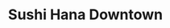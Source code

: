 ---
layout: place
title: "Sushi Hana Downtown"
permalink: /montana/missoula/sushi-hana-downtown.html
stateAbbr: MT
stateName: Montana
cityName: Missoula
seo:
  name: "Sushi Hana Downtown"
  type: Restaurant
  links: https://sushimissoula.com/
description: "Casual Japanese bistro serving rolls, teriyaki, tempura & noodle dishes in an art-adorned setting. Looking for sushi in Missoula, Montana? Check out Sushi Ha..."
place_id: ChIJ07j3EirMXVMRMJ3xm2oNzuI
photos:
  - name: >-
      places/ChIJ07j3EirMXVMRMJ3xm2oNzuI/photos/AeeoHcIArFHC1Gf-xqGUo4XrZD6lJbeDH_yC3EcPlFSipeN_ATxTHLUSaNCCgz_dAEqh4uBxmMMGR9AYTWO_eqGCbBUIEefe3bNfJ1M33HNFrsEixWLd9aDlNy3pIUs7_W-C-8C95DMArJVbbyJLDBIeNO4gxW4Oe6fFiG4vaZ9vDJ5tQ3eMLW9JdIEub8of3BJv9XtYT4kS3k_xKUD7MJLc9mddADztj_59bY3GurET345y05wu0jApLdURg8vMPR8cQiJnP5NEAwx3eWUr68vx4_5idUOknPbEkm2qqg79sNzSA15TWdcRG6w7lKnODgsOjPjMLxrVm8rfS_Vk44DAWQLLkQsCi8cFzZZ0CL_M5hUiZPluVxRtQ4cWWsKk65KQeP0BXS8ijSSyGu52rsdaB-XAEVSSlgA0Mj8X32lBwBXa1KI
    widthPx: 4032
    heightPx: 3024
    authorAttributions:
      - displayName: Willis Anderson
        uri: https://maps.google.com/maps/contrib/106274819900606289294
        photoUri: >-
          https://lh3.googleusercontent.com/a-/ALV-UjV1bqoh9mWsnmm6ngJKGFbEo9yC77Jgx9J_uCsUkE7HeCEui4f4UQ=s100-p-k-no-mo
    flagContentUri: >-
      https://www.google.com/local/imagery/report/?cb_client=maps_api_places.places_api&image_key=!1e10!2sCIHM0ogKEICAgIDEhPKlvgE&hl=en-US
    googleMapsUri: >-
      https://www.google.com/maps/place//data=!3m4!1e2!3m2!1sCIHM0ogKEICAgIDEhPKlvgE!2e10!4m2!3m1!1s0x535dcc2a12f7b8d3:0xe2ce0d6a9bf19d30
  - name: >-
      places/ChIJ07j3EirMXVMRMJ3xm2oNzuI/photos/AeeoHcIgdupU4BTDiWm2Sspk2zY_55AXqRpsGz-FZJdfWj30G6V2MKi9_Ta0i8abKVV12fLhNJpN60Hei8Qvpz_dT6Hes3QdkjPe99MDChuHq0YlvoL-5wRuP-40x31ByCHdI9yt-rpm-S698elPS36Xue-XrBsxioAVHqfrzBQCjkeeK1RAWbauXMeTSlMAwU3OD2K2JIWKNd4-RjGjGhytL2rWWLzlpWlBUr-Bz5nSLq8jooWHHbb2cqK8xzyvaDpIQPhapSkysTFJ3Ri_UBHuFUk3Zaar24G3fV2bM6h_Av02wQ
    widthPx: 796
    heightPx: 557
    authorAttributions:
      - displayName: Sushi Hana Downtown
        uri: https://maps.google.com/maps/contrib/116769946991299031376
        photoUri: >-
          https://lh3.googleusercontent.com/a-/ALV-UjU--qRFjJpEKlTKP0_41WUjpNfNWUD2g93aXdfK66_RQ31EheE=s100-p-k-no-mo
    flagContentUri: >-
      https://www.google.com/local/imagery/report/?cb_client=maps_api_places.places_api&image_key=!1e10!2sAF1QipPxzMu7Rd2UEMWIKmIF68etzp_Dy_1JHUqKsKP3&hl=en-US
    googleMapsUri: >-
      https://www.google.com/maps/place//data=!3m4!1e2!3m2!1sAF1QipPxzMu7Rd2UEMWIKmIF68etzp_Dy_1JHUqKsKP3!2e10!4m2!3m1!1s0x535dcc2a12f7b8d3:0xe2ce0d6a9bf19d30
  - name: >-
      places/ChIJ07j3EirMXVMRMJ3xm2oNzuI/photos/AeeoHcJak8wz84M6A1xzoeH4-Ac69SHfbJ1Bi_eoEfs9LkpQ-UwzoxJU2DZcWQBpg9tBJZ3tkY5CwZF9wvOnEmNQTArdROWVjUtLiqQTxoxnav9Ipmu4YxLcYfaevhZuFP3DOnfBVPwab1BSuFtF0l5RgxWExiX_FoHJGHcgnbkdLAUpn8CpA0a3A4c75Fpj2cVb5bw_6ABwu9pJLVVdVg0PD6b1cazUbgZTF5gGCAb-h03pYNfuTmR18HnVwOKOJCTZWDA_oskgwP9sZRDMLjpvDbVfLpTTGBbStly14fD3a3BdDg
    widthPx: 1200
    heightPx: 674
    authorAttributions:
      - displayName: Sushi Hana Downtown
        uri: https://maps.google.com/maps/contrib/116769946991299031376
        photoUri: >-
          https://lh3.googleusercontent.com/a-/ALV-UjU--qRFjJpEKlTKP0_41WUjpNfNWUD2g93aXdfK66_RQ31EheE=s100-p-k-no-mo
    flagContentUri: >-
      https://www.google.com/local/imagery/report/?cb_client=maps_api_places.places_api&image_key=!1e10!2sAF1QipMW4uqsyyNC7hI3flziv9CNTVcQPqKWE2ON_hcw&hl=en-US
    googleMapsUri: >-
      https://www.google.com/maps/place//data=!3m4!1e2!3m2!1sAF1QipMW4uqsyyNC7hI3flziv9CNTVcQPqKWE2ON_hcw!2e10!4m2!3m1!1s0x535dcc2a12f7b8d3:0xe2ce0d6a9bf19d30
  - name: >-
      places/ChIJ07j3EirMXVMRMJ3xm2oNzuI/photos/AeeoHcKJoGdODxXNEtUE8utjtrkag8AbUfBJwnrOIba0hZDfLxAPNM-P3p5M0jNaW0jin7ULAtVULpQSj86YjtyJarZPt1rvkrIUGnzCS_7XhQ-KPkSLCQ2dvBcSv0BKdPrz0nPCFL6tIVOQ8CbR1Qa9IKuLMUp77e3kxyXPTXHAF4Hnvu-LmHRpRd-gAHfddtTuITt-WmGp3vB-WDjdneAvfCQaK8Bra2flGofwQBKCiOyyvPd6-8-UR3eUcJy34R1IEjAO8pI74S1LW_l43_3SRJ7itRuH7ZSoUcAUHnbJQ0WlZIKCAWplg0RrWVWFzB-i7HoCSuI-LzyVXNT7ohA5lf-jGdaBHb1nn92mWO5R630EI0xzYU_Rl1cNfAHbGnJVgLZTPhArPnVC4jEZqEb-rRzpSLMombyhoOHlr_6ilzmC3g
    widthPx: 2700
    heightPx: 4800
    authorAttributions:
      - displayName: Levi Bessette
        uri: https://maps.google.com/maps/contrib/112349737280651762242
        photoUri: >-
          https://lh3.googleusercontent.com/a-/ALV-UjXogrslaAqD3ldVWKtQ6U5VJnc9lHVHzmE5o-cfdzKg-mz93TMZiQ=s100-p-k-no-mo
    flagContentUri: >-
      https://www.google.com/local/imagery/report/?cb_client=maps_api_places.places_api&image_key=!1e10!2sCIHM0ogKEICAgIDL6fLYQg&hl=en-US
    googleMapsUri: >-
      https://www.google.com/maps/place//data=!3m4!1e2!3m2!1sCIHM0ogKEICAgIDL6fLYQg!2e10!4m2!3m1!1s0x535dcc2a12f7b8d3:0xe2ce0d6a9bf19d30
  - name: >-
      places/ChIJ07j3EirMXVMRMJ3xm2oNzuI/photos/AeeoHcKty4eEeteBf7ye6IENY4BNw9QHVK2EnILGtumCpgRl1CyiR1iIDZ16k_gYgTpPQMsrmhpU_KmT1lr0poF1UDoHmkVQWISlbAu1vnA0UedQbKok9FzCpzbAi0xaVbJUMqQtoyBcxQ3dNOG-pgG0zH6Kgj-G4P83ck2ywiVEW2rmmLBMsg924cFxrWLZbVsgJkWMiWcZqwCvp5KvIppWsYL7JBrqOuJSP40Dy_a37jxqCcgjx3olYK73VWx86AV524NamGPSH9Wh1sQOx8llQeHBd5hWGBBh2T57k-4Rk01XDs3fDNqjKYfskSTosCRSCTgp41nokeuNX4lMLVZ-Jd3BAhsvKCy-8dwUgGWATTSLjsg18btKuVZ7AMhT8T_R5oaPup1OCBiIBblmF7mPiKTXXO-x6mXNQgh6KwVHUx_1yegd
    widthPx: 4000
    heightPx: 2252
    authorAttributions:
      - displayName: Levi Bessette
        uri: https://maps.google.com/maps/contrib/112349737280651762242
        photoUri: >-
          https://lh3.googleusercontent.com/a-/ALV-UjXogrslaAqD3ldVWKtQ6U5VJnc9lHVHzmE5o-cfdzKg-mz93TMZiQ=s100-p-k-no-mo
    flagContentUri: >-
      https://www.google.com/local/imagery/report/?cb_client=maps_api_places.places_api&image_key=!1e10!2sCIHM0ogKEICAgIDL6fLY_AE&hl=en-US
    googleMapsUri: >-
      https://www.google.com/maps/place//data=!3m4!1e2!3m2!1sCIHM0ogKEICAgIDL6fLY_AE!2e10!4m2!3m1!1s0x535dcc2a12f7b8d3:0xe2ce0d6a9bf19d30
  - name: >-
      places/ChIJ07j3EirMXVMRMJ3xm2oNzuI/photos/AeeoHcINfndP541OVhAhq75tQtTNqdHwsExmaMkilpSo1JZmMj0YIRo-8hAPhnx8yJCCkgqDM8krHssNHFlJt1ViNj5m4hlSN9E5-GZ5KqYSnnRw8ctzgEJ__EBioJYHSoN5tUOhuzhHOuOLRDyM6E7JTCnhpclmqHDUXGUP8az5SmmydPeNQNmBkOiTEwZ5eUU1hCqiTNE-sK8tbrKe3psToiXdea3lwtDl8Kd9biXIYzrFLK22NQZ1i4wXaBIw5MyPlJKay0y0RPdvN6BqAccBnXd0jKFIS416SrKpwwLFTkbOTXrAcj6UnNYsmORPqZ80Nn_e8uBc2SP1ycZdn8TXPTm1yl-u5ucVNcdVfddEhcUaxu_ewSCrG1nYnyj43NVjM55OcRynnweWwnYcnZuJaZJifmk_EmC7yU3HA9rfdn8
    widthPx: 1264
    heightPx: 1684
    authorAttributions:
      - displayName: Doug Farrell Godard
        uri: https://maps.google.com/maps/contrib/106219700403652066501
        photoUri: >-
          https://lh3.googleusercontent.com/a-/ALV-UjWmL5eiJqKh3HnrFLVmdEQOf4NOOoYaQIqTd-_xtQG-sgKSmzqGpQ=s100-p-k-no-mo
    flagContentUri: >-
      https://www.google.com/local/imagery/report/?cb_client=maps_api_places.places_api&image_key=!1e10!2sCIHM0ogKEICAgIC5z6G2ag&hl=en-US
    googleMapsUri: >-
      https://www.google.com/maps/place//data=!3m4!1e2!3m2!1sCIHM0ogKEICAgIC5z6G2ag!2e10!4m2!3m1!1s0x535dcc2a12f7b8d3:0xe2ce0d6a9bf19d30
  - name: >-
      places/ChIJ07j3EirMXVMRMJ3xm2oNzuI/photos/AeeoHcJrzUmvoeO7uIjqKO6hWASLGUymtzXVBbvPyeXZmoJ6dD4jOkc2UgVsLLeWtd-hxOaNMW0g57iRRnJDIFNEzLY8YEd0oJItr3veYZFvLtldUg8QLrcZc3ZhVhvgp3xGV3vBOu03nrPhOwt1glZUpMrp_uLbujwumVQKRhe008JhZAFv7eMuQudrSmYEtkA4nyYivdNivsMfuvl6gMQrMMkSsthYkPxcjVWF4Cjpn_4onCSbozQV79dgKKdu3AxdhXhcpl9NJsjcptK7m1xoktAezNomfRAMjHOYhweZOfdxG_O5iDFPUJrZHBzBROkP_OAOCzJKPPJ_SDXr-gLsy_RpAkZH31oI0UWaZGfytHJKfTUbqrCA6Wj7A7xgVm7P88G_gTENvpR8uJTGAd7KWzpzsDpmuX-wHcK4N_ayKPQ
    widthPx: 3024
    heightPx: 4032
    authorAttributions:
      - displayName: Darnell Kebo
        uri: https://maps.google.com/maps/contrib/117161921460290542565
        photoUri: >-
          https://lh3.googleusercontent.com/a-/ALV-UjWHuKArxJcRNEPDuwBIgvFf1u4N9iDIKdXGqPS89unxwe1kxyh9DQ=s100-p-k-no-mo
    flagContentUri: >-
      https://www.google.com/local/imagery/report/?cb_client=maps_api_places.places_api&image_key=!1e10!2sCIHM0ogKEICAgIDZmuS0Iw&hl=en-US
    googleMapsUri: >-
      https://www.google.com/maps/place//data=!3m4!1e2!3m2!1sCIHM0ogKEICAgIDZmuS0Iw!2e10!4m2!3m1!1s0x535dcc2a12f7b8d3:0xe2ce0d6a9bf19d30
  - name: >-
      places/ChIJ07j3EirMXVMRMJ3xm2oNzuI/photos/AeeoHcJd0ZrP_u8q7ZYkWu2MMM3nFV5Q2KNQu3l66J6q4zLys1l026jPpdqFVZOdU6MFhj-IfbenOkSNYg-Jhwgty1wtIG3k-205gWydxdhaxfQmyu6e8fryc8PuiKIzvarIu_Po5LMNxdk2xEAsCwE1KtqN1e9iLgpUnX8GbjEmoVtzwRZARcaB-EszF34bPb-mnsYraZoNqKY15irJmO_21qaVQJDTOnolKqSlXYzhtZYFwTSC31rs71kFPzg1HeYrNCvu7SNv8ua8bCtjOSgoZPCF4vtYOuZUD4BSzjMTfgzUZBfShrIvN6CAUgCivVTuzwG0UcnusGcaQrNoUK2puitpubhU1CijsK8B8WIjYcHeA8s4IBQuoxZbAegidVwn0k-0K5v5D5xu2rkK3cAixxUi3pYiYji2siA1m_ZGymGqJSz-
    widthPx: 4032
    heightPx: 3024
    authorAttributions:
      - displayName: Sara Poling
        uri: https://maps.google.com/maps/contrib/101505856730869027444
        photoUri: >-
          https://lh3.googleusercontent.com/a-/ALV-UjXbZHjovwWiSjcemSZly7uNKtY_pe7Y7C00ZhGIy6z8frqyRwvS=s100-p-k-no-mo
    flagContentUri: >-
      https://www.google.com/local/imagery/report/?cb_client=maps_api_places.places_api&image_key=!1e10!2sCIHM0ogKEICAgIDtqo6xuwE&hl=en-US
    googleMapsUri: >-
      https://www.google.com/maps/place//data=!3m4!1e2!3m2!1sCIHM0ogKEICAgIDtqo6xuwE!2e10!4m2!3m1!1s0x535dcc2a12f7b8d3:0xe2ce0d6a9bf19d30
  - name: >-
      places/ChIJ07j3EirMXVMRMJ3xm2oNzuI/photos/AeeoHcIwdtPnq-MxkmPN5JV5JaJRtmRGyLVvU4CtYhOQTUd_9zvUPFldP9EP1bW1tyox8khMV3ydAhlk_X-IK4gN10RNBd1hbjIP_rhpKAL6Zmq2BhtXRm54VKNWRdo1_HXJDa4Bvq6ILk73T-Ql-oeozq2uXDD-JdB7oW6HMgASrfpvQ358n5-qqTk64v6Dx8fOlz8lhdS18mPTl3_7XhRcgWZnypkdT2NRgionMpBAYP1_gdx9Cwu7uMD2KgNXqpVLQT24MjAHEsEfraqrae8oAXZXnCCz51C-RsWA4YbiZ7xitkjgOuMmDV8tBeVtLR_TjCtNoKQaO_uMQnnGag0GPfO_NoOkmy5AiNsf1cgFQrN4ExJuDXwyIM_0uqa4QJWYqjUYcQD-AK82xH-WpmnmJ9ItcJQK9_cGALIvF0oLeuABHg
    widthPx: 2265
    heightPx: 3946
    authorAttributions:
      - displayName: Allison Sipe
        uri: https://maps.google.com/maps/contrib/100451863970290255558
        photoUri: >-
          https://lh3.googleusercontent.com/a-/ALV-UjUL3jf_LDDNH6uJd8Xk-3ENmnBI-TBl3IxKU3aw7NrM4GKv1d-_IQ=s100-p-k-no-mo
    flagContentUri: >-
      https://www.google.com/local/imagery/report/?cb_client=maps_api_places.places_api&image_key=!1e10!2sCIHM0ogKEICAgIC26JfmCw&hl=en-US
    googleMapsUri: >-
      https://www.google.com/maps/place//data=!3m4!1e2!3m2!1sCIHM0ogKEICAgIC26JfmCw!2e10!4m2!3m1!1s0x535dcc2a12f7b8d3:0xe2ce0d6a9bf19d30
  - name: >-
      places/ChIJ07j3EirMXVMRMJ3xm2oNzuI/photos/AeeoHcJ21tUEv9Gi6J78YdyuUXKgAn7C4PWHCMYeaw86mBj6eCK_2vcNTn_EAHD3M4ehJQyvVQQOzE468lkuVDRIEdFdPSs2UMrCC5wZOHoOUW2xsJjyuKPoS5zRX-VHxpziBi-a8o-ucCLCktJRJclU4KWOEHk54kP-f6LgU-RpLGEmCRsfGhkCYHezQuYnuAH3f7kf8w57VFk4Ve1fU8DTx8Rt3qGXWyd1rEpKjh0icufBD7H9TyAx9PF8dz_MUK2Egil8OQ3Ph9mIsUD6YDHWkWkgbSkrlmuWU-eNcPjoQIK9GR4of6PNEeoaQcKmaHfQw1AsTPyn7GLB5-k_94SWf5_ZwzjewvYPD5ouROVgtGVGvs79u8vwfcPFnNbHwTG-LodPSE-zGj4dALo-03kZoPzJGmyP-MQCWeYNQ-ztBkSupg
    widthPx: 3024
    heightPx: 4032
    authorAttributions:
      - displayName: apogeus2
        uri: https://maps.google.com/maps/contrib/109905712792145138123
        photoUri: >-
          https://lh3.googleusercontent.com/a-/ALV-UjU-VmoYY4Jh2AKoZvXR3bnzyMUK59mcSXdDG38SnHU2-s-fVobP=s100-p-k-no-mo
    flagContentUri: >-
      https://www.google.com/local/imagery/report/?cb_client=maps_api_places.places_api&image_key=!1e10!2sCIHM0ogKEICAgIDq1vLIMw&hl=en-US
    googleMapsUri: >-
      https://www.google.com/maps/place//data=!3m4!1e2!3m2!1sCIHM0ogKEICAgIDq1vLIMw!2e10!4m2!3m1!1s0x535dcc2a12f7b8d3:0xe2ce0d6a9bf19d30
address: 403 N Higgins Ave, Missoula, MT 59802, USA
street: 403 N Higgins Ave
city: Missoula
state: MT
zip: '59802'
country: USA
neighborhood: Heart of Missoula
latitude: '46.873389'
longitude: '-113.993639'
accessibility_options:
  wheelchairAccessibleParking: true
  wheelchairAccessibleEntrance: true
  wheelchairAccessibleRestroom: true
  wheelchairAccessibleSeating: true
business_status: CLOSED_TEMPORARILY
name: Sushi Hana Downtown
google_maps_links:
  directionsUri: >-
    https://www.google.com/maps/dir//''/data=!4m7!4m6!1m1!4e2!1m2!1m1!1s0x535dcc2a12f7b8d3:0xe2ce0d6a9bf19d30!3e0
  placeUri: https://maps.google.com/?cid=16343014849308106032
  writeAReviewUri: >-
    https://www.google.com/maps/place//data=!4m3!3m2!1s0x535dcc2a12f7b8d3:0xe2ce0d6a9bf19d30!12e1
  reviewsUri: >-
    https://www.google.com/maps/place//data=!4m4!3m3!1s0x535dcc2a12f7b8d3:0xe2ce0d6a9bf19d30!9m1!1b1
  photosUri: >-
    https://www.google.com/maps/place//data=!4m3!3m2!1s0x535dcc2a12f7b8d3:0xe2ce0d6a9bf19d30!10e5
primary_type: Sushi Restaurant
opening_hours:
  regular: null
  current: null
secondary_opening_hours:
  regular:
    weekdayDescriptions: null
    type: null
  current:
    weekdayDescriptions: null
    type: null
phone: (406) 549-7979
price_level: PRICE_LEVEL_MODERATE
price_range: $20 &ndash; $30
rating: '4.2'
rating_count: 746
website: https://sushimissoula.com/
reviews:
  - name: >-
      places/ChIJ07j3EirMXVMRMJ3xm2oNzuI/reviews/ChdDSUhNMG9nS0VJQ0FnSUN3X2QzWTVBRRAB
    relativePublishTimeDescription: 6 months ago
    rating: 5
    text:
      text: >-
        We always love attending sushi Hana... Obviously the food is great but
        the waitress and wait staff are all so incredibly kind and personable
      languageCode: en
    originalText:
      text: >-
        We always love attending sushi Hana... Obviously the food is great but
        the waitress and wait staff are all so incredibly kind and personable
      languageCode: en
    authorAttribution:
      displayName: Levi Bessette
      uri: https://www.google.com/maps/contrib/112349737280651762242/reviews
      photoUri: >-
        https://lh3.googleusercontent.com/a-/ALV-UjXogrslaAqD3ldVWKtQ6U5VJnc9lHVHzmE5o-cfdzKg-mz93TMZiQ=s128-c0x00000000-cc-rp-mo-ba6
    publishTime: '2024-09-23T02:51:09.140018Z'
    flagContentUri: >-
      https://www.google.com/local/review/rap/report?postId=ChdDSUhNMG9nS0VJQ0FnSUN3X2QzWTVBRRAB&d=17924085&t=1
    googleMapsUri: >-
      https://www.google.com/maps/reviews/data=!4m6!14m5!1m4!2m3!1sChdDSUhNMG9nS0VJQ0FnSUN3X2QzWTVBRRAB!2m1!1s0x535dcc2a12f7b8d3:0xe2ce0d6a9bf19d30
  - name: >-
      places/ChIJ07j3EirMXVMRMJ3xm2oNzuI/reviews/ChZDSUhNMG9nS0VJQ0FnSUN2NTlldlJ3EAE
    relativePublishTimeDescription: 3 months ago
    rating: 1
    text:
      text: >-
        Ugh. Lots of issues with this restaurant. For one, I’m sitting here in
        the early morning with what I can only assume is food poisoning from the
        terrible sushi we ate here. It was lukewarm, and tasted awful. I was
        gagging after eating one of the veggie rolls we ordered, and the cooked
        fish rolls weren’t much better; and I’m not usually a picky person. On
        top of that, I had called ahead to make sure they had a table, and the
        host assured me that they were not busy and service would be quick. We
        were there for an hour and a half for 1 appetizer and 3 rolls. I missed
        30 minutes of a show we had tickets for because the waiter left us
        sitting at our table for 30 minutes before even giving us water or
        taking our order. I moved here from a city with great sushi, and I
        sincerely hope this restaurant is not indicative of all sushi in
        Missoula. Will not be returning; and I advise you avoid this this
        restaurant at all costs. Sushi this bad just isn’t worth it.
      languageCode: en
    originalText:
      text: >-
        Ugh. Lots of issues with this restaurant. For one, I’m sitting here in
        the early morning with what I can only assume is food poisoning from the
        terrible sushi we ate here. It was lukewarm, and tasted awful. I was
        gagging after eating one of the veggie rolls we ordered, and the cooked
        fish rolls weren’t much better; and I’m not usually a picky person. On
        top of that, I had called ahead to make sure they had a table, and the
        host assured me that they were not busy and service would be quick. We
        were there for an hour and a half for 1 appetizer and 3 rolls. I missed
        30 minutes of a show we had tickets for because the waiter left us
        sitting at our table for 30 minutes before even giving us water or
        taking our order. I moved here from a city with great sushi, and I
        sincerely hope this restaurant is not indicative of all sushi in
        Missoula. Will not be returning; and I advise you avoid this this
        restaurant at all costs. Sushi this bad just isn’t worth it.
      languageCode: en
    authorAttribution:
      displayName: Natalie McCarthy
      uri: https://www.google.com/maps/contrib/100448079926261606334/reviews
      photoUri: >-
        https://lh3.googleusercontent.com/a-/ALV-UjU3tJ0Q9Ph6Ebsk00gzxxGAct0sr3OHHVHBKyBq8ayDKe_czfI=s128-c0x00000000-cc-rp-mo
    publishTime: '2024-12-15T12:54:05.242561Z'
    flagContentUri: >-
      https://www.google.com/local/review/rap/report?postId=ChZDSUhNMG9nS0VJQ0FnSUN2NTlldlJ3EAE&d=17924085&t=1
    googleMapsUri: >-
      https://www.google.com/maps/reviews/data=!4m6!14m5!1m4!2m3!1sChZDSUhNMG9nS0VJQ0FnSUN2NTlldlJ3EAE!2m1!1s0x535dcc2a12f7b8d3:0xe2ce0d6a9bf19d30
  - name: >-
      places/ChIJ07j3EirMXVMRMJ3xm2oNzuI/reviews/ChZDSUhNMG9nS0VJQ0FnSUN1NnVfTVR3EAE
    relativePublishTimeDescription: 2 years ago
    rating: 5
    text:
      text: >-
        Very good and friendly service. Stopped by to do take out but then
        decided to have our lunch inside to save the trash.

        We ordered the Lawyer combo and the Raw combo for lunch which come with
        a very good miso soup and a delicious cucumber salad. We dipped our
        sushi in the salad sauce because we liked it so much.

        Great quality, great service. Would always go there again.
      languageCode: en
    originalText:
      text: >-
        Very good and friendly service. Stopped by to do take out but then
        decided to have our lunch inside to save the trash.

        We ordered the Lawyer combo and the Raw combo for lunch which come with
        a very good miso soup and a delicious cucumber salad. We dipped our
        sushi in the salad sauce because we liked it so much.

        Great quality, great service. Would always go there again.
      languageCode: en
    authorAttribution:
      displayName: Daniel R.
      uri: https://www.google.com/maps/contrib/114443766553598991259/reviews
      photoUri: >-
        https://lh3.googleusercontent.com/a-/ALV-UjXrYyvmXi7-JEKRBv9YDZLA4DJiz0CAHbcmeBZciD3dMjcnvAfh=s128-c0x00000000-cc-rp-mo-ba5
    publishTime: '2022-07-26T06:20:38.471957Z'
    flagContentUri: >-
      https://www.google.com/local/review/rap/report?postId=ChZDSUhNMG9nS0VJQ0FnSUN1NnVfTVR3EAE&d=17924085&t=1
    googleMapsUri: >-
      https://www.google.com/maps/reviews/data=!4m6!14m5!1m4!2m3!1sChZDSUhNMG9nS0VJQ0FnSUN1NnVfTVR3EAE!2m1!1s0x535dcc2a12f7b8d3:0xe2ce0d6a9bf19d30
  - name: >-
      places/ChIJ07j3EirMXVMRMJ3xm2oNzuI/reviews/ChdDSUhNMG9nS0VJQ0FnSUM5MF9lTHhnRRAB
    relativePublishTimeDescription: a year ago
    rating: 4
    text:
      text: >-
        I’ve been here a handful of times and never been super impressed with
        the sushi, but the staff are friendly and the place is clean. It’s “good
        for Missoula”. Their lunch special is $11 and a great deal.
      languageCode: en
    originalText:
      text: >-
        I’ve been here a handful of times and never been super impressed with
        the sushi, but the staff are friendly and the place is clean. It’s “good
        for Missoula”. Their lunch special is $11 and a great deal.
      languageCode: en
    authorAttribution:
      displayName: Kathryn Simecek
      uri: https://www.google.com/maps/contrib/111799796170449129452/reviews
      photoUri: >-
        https://lh3.googleusercontent.com/a-/ALV-UjXk3uX5AvU4nUUZr1eIxLUEcprsyQu_IsywJ6EIMvlhD2PhAdPQ=s128-c0x00000000-cc-rp-mo-ba5
    publishTime: '2024-03-09T12:27:43.004744Z'
    flagContentUri: >-
      https://www.google.com/local/review/rap/report?postId=ChdDSUhNMG9nS0VJQ0FnSUM5MF9lTHhnRRAB&d=17924085&t=1
    googleMapsUri: >-
      https://www.google.com/maps/reviews/data=!4m6!14m5!1m4!2m3!1sChdDSUhNMG9nS0VJQ0FnSUM5MF9lTHhnRRAB!2m1!1s0x535dcc2a12f7b8d3:0xe2ce0d6a9bf19d30
  - name: >-
      places/ChIJ07j3EirMXVMRMJ3xm2oNzuI/reviews/ChZDSUhNMG9nS0VJQ0FnSURabXVTZ0xREAE
    relativePublishTimeDescription: a year ago
    rating: 4
    text:
      text: >-
        09/27/2023: Had to try their ramen. Saw they also have Kirin on tap tap
        for $4! In house made gyoza?! Sold. The tonkotsu ramen was pretty good.
        Noodles cooked perfect even though the broth was just okay. Loved the
        gyoza. Service was friendly and prompt.
      languageCode: en
    originalText:
      text: >-
        09/27/2023: Had to try their ramen. Saw they also have Kirin on tap tap
        for $4! In house made gyoza?! Sold. The tonkotsu ramen was pretty good.
        Noodles cooked perfect even though the broth was just okay. Loved the
        gyoza. Service was friendly and prompt.
      languageCode: en
    authorAttribution:
      displayName: Darnell Kebo
      uri: https://www.google.com/maps/contrib/117161921460290542565/reviews
      photoUri: >-
        https://lh3.googleusercontent.com/a-/ALV-UjWHuKArxJcRNEPDuwBIgvFf1u4N9iDIKdXGqPS89unxwe1kxyh9DQ=s128-c0x00000000-cc-rp-mo-ba6
    publishTime: '2023-09-28T22:46:51.194038Z'
    flagContentUri: >-
      https://www.google.com/local/review/rap/report?postId=ChZDSUhNMG9nS0VJQ0FnSURabXVTZ0xREAE&d=17924085&t=1
    googleMapsUri: >-
      https://www.google.com/maps/reviews/data=!4m6!14m5!1m4!2m3!1sChZDSUhNMG9nS0VJQ0FnSURabXVTZ0xREAE!2m1!1s0x535dcc2a12f7b8d3:0xe2ce0d6a9bf19d30
parking_options: null
payment_options:
  acceptsCreditCards: true
  acceptsDebitCards: true
  acceptsCashOnly: false
  acceptsNfc: true
allow_dogs: null
curbside_pickup: null
delivery: true
dine_in: true
good_for_children: true
good_for_groups: true
good_for_sports: false
live_music: false
menu_for_children: false
outdoor_seating: false
reservable: true
restroom: true
serves_beer: true
serves_breakfast: false
serves_brunch: false
serves_cocktails: true
serves_coffee: true
serves_dinner: true
serves_dessert: true
serves_lunch: true
serves_vegetarian_food: true
serves_wine: true
takeout: true
summary: >-
  Casual Japanese bistro serving rolls, teriyaki, tempura & noodle dishes in an
  art-adorned setting.

---